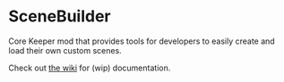 # SceneBuilder

Core Keeper mod that provides tools for developers to easily create and load their own custom scenes.

Check out [the wiki](https://github.com/moorowl/ck-SceneBuilder/wiki) for (wip) documentation.
